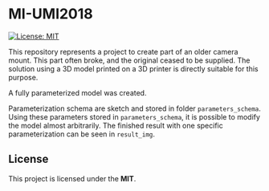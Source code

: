 # MI-UMI2018
[![License: MIT](https://img.shields.io/badge/License-MIT-yellow.svg)](https://opensource.org/licenses/MIT)

This repository represents a project to create part of an older camera mount.
This part often broke, and the original ceased to be supplied.
The solution using a 3D model printed on a 3D printer is directly suitable for this purpose.

A fully parameterized model was created.

Parameterization schema are sketch and stored in folder `parameters_schema`.
Using these parameters stored in `parameters_schema`,
it is possible to modify the model almost arbitrarily.
The finished result with one specific parameterization
can be seen in `result_img`.

<!---
 ![Model](result_img/IMG-20200805-WA0005.jpg)
-->

## License
This project is licensed under the **MIT**.
